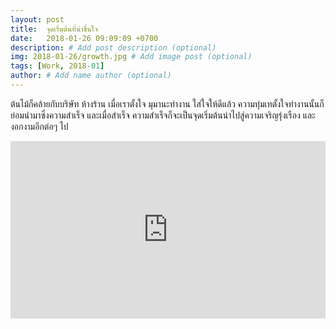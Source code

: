 ```yaml
---
layout: post
title:  จุดเริ่มต้นที่น่าชื่นใจ
date:   2018-01-26 09:09:09 +0700
description: # Add post description (optional)
img: 2018-01-26/growth.jpg # Add image post (optional)
tags: [Work, 2018-01]
author: # Add name author (optional)
---
```

ต้นไม้ก็คล้ายกับบริษัท ห้างร้าน เมื่อเราตั้งใจ มุมานะทำงาน ใส่ใจให้ดีแล้ว ความทุ่มเทตั้งใจทำงานนั้นก็ย่อมนำมาซึ่งความสำเร็จ และเมื่อสำเร็จ ความสำเร็จก็จะเป็นจุดเริ่มต้นนำไปสู่ความเจริญรุ่งเรือง และ งอกงามอีกต่อๆ ไป

<div style="position:relative;width:100%;height:0;padding-bottom:56.25%;">
<iframe style="width:100%;height:100%;position:absolute;top:0;left:0;" src="https://www.youtube.com/embed/Ees07MC_PRI" frameborder="0" allow="autoplay; encrypted-media" allowfullscreen>
</iframe>
</div>
